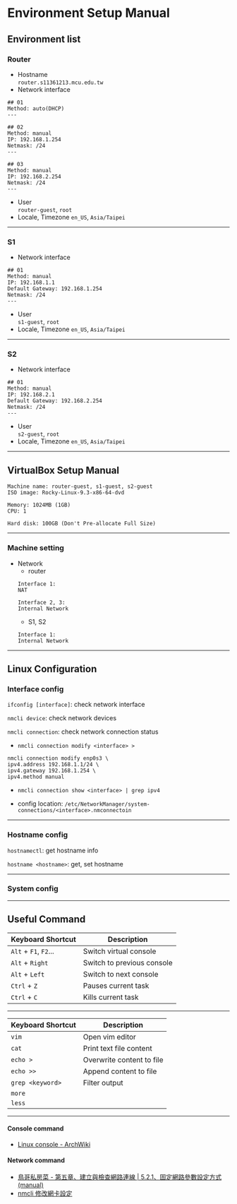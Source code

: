 # Environment Setup Manual

## Environment list

### Router
- Hostname  
`router.s11361213.mcu.edu.tw`
- Network interface
```
## 01
Method: auto(DHCP)
---

## 02
Method: manual
IP: 192.168.1.254
Netmask: /24
---

## 03
Method: manual
IP: 192.168.2.254
Netmask: /24
---
```
- User  
`router-guest`, `root`
- Locale, Timezone
`en_US`, `Asia/Taipei`
---

### S1
- Network interface
```
## 01
Method: manual
IP: 192.168.1.1
Default Gateway: 192.168.1.254
Netmask: /24
---
```
- User  
`s1-guest`, `root`
- Locale, Timezone
`en_US`, `Asia/Taipei`
---

### S2
- Network interface
```
## 01
Method: manual
IP: 192.168.2.1
Default Gateway: 192.168.2.254
Netmask: /24
---
```
- User  
`s2-guest`, `root`
- Locale, Timezone
`en_US`, `Asia/Taipei`
---

## VirtualBox Setup Manual
```
Machine name: router-guest, s1-guest, s2-guest
ISO image: Rocky-Linux-9.3-x86-64-dvd

Memory: 1024MB (1GB)
CPU: 1

Hard disk: 100GB (Don't Pre-allocate Full Size)
```
---

### Machine setting
- Network
    - router
    ```
    Interface 1:
    NAT

    Interface 2, 3:
    Internal Network
    ```
    - S1, S2
    ```
    Interface 1:
    Internal Network
    ```
---

## Linux Configuration

### Interface config
`ifconfig [interface]`: check network interface  

`nmcli device`: check network devices  

`nmcli connection`: check network connection status  

- `nmcli connection modify <interface> >`
```
nmcli connection modify enp0s3 \
ipv4.address 192.168.1.1/24 \
ipv4.gateway 192.168.1.254 \
ipv4.method manual
```

- `nmcli connection show <interface> | grep ipv4`

- config location: `/etc/NetworkManager/system-connections/<interface>.nmconnectoin`

---

### Hostname config
`hostnamectl`: get hostname info

`hostname <hostname>`: get, set hostname

---

### System config


---

## Useful Command
| Keyboard Shortcut | Description |
| -- | -- |
| `Alt` + `F1`, `F2`... | Switch virtual console |
| `Alt` + `Right` | Switch to previous console |
| `Alt` + `Left` | Switch to next console |
| `Ctrl` + `Z` | Pauses current task |
| `Ctrl` + `C` | Kills current task |

---

| Keyboard Shortcut | Description |
| -- | -- |
| `vim` | Open vim editor |
| `cat` | Print text file content |
| `echo >` | Overwrite content to file |
| `echo >>` | Append content to file |
| `grep <keyword>` | Filter output |
| `more` | |
| `less` | |

---

#### Console command
- [Linux console - ArchWiki](https://wiki.archlinux.org/title/Linux_console)

#### Network command
- [鳥哥私房菜 - 第五章、建立與檢查網路連線 | 5.2.1、固定網路參數設定方式(manual)](https://linux.vbird.org/linux_server/rocky9/0160setnetwork.php#5.2.1)
- [nmcli 修改網卡設定](https://dywang.csie.cyut.edu.tw/dywang/rhel7/node21.html)